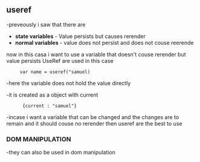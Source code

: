 ## useref
-preveously i saw that there are 
* **state variables** - Value persists but causes rerender
* **normal variables** - value does not persist and does not couse reerende

now in this casa i want to use a variable that doesn't couse rerender but value persists
UseRef are used in this case

         var name = useref("samuel)

-here the variable does not hold the value directly

-it is created as a object with current

          {current : "samuel"}

-incase i want a variable that can be changed and the changes are to remain and it should couse no rerender then useref are the best to use

### DOM MANIPULATION
-they can also be used in dom manipulation
